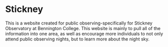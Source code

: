 # Stickney
This is a website created for public observing-specifically for Stickney Observatory at Bennington College.
This website is mainly to pull all of the information into one area,
as well as encourage more individuals to not only attend public observing nights,
but to learn more about the night sky.
